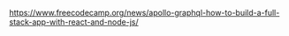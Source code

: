 https://www.freecodecamp.org/news/apollo-graphql-how-to-build-a-full-stack-app-with-react-and-node-js/

